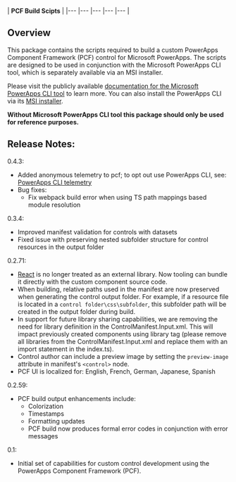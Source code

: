 | **PCF Build Scipts** |
|---	|---	|---	|---	|---	|

## Overview

This package contains the scripts required to build a custom PowerApps Component Framework (PCF) control for Microsoft PowerApps.
The scripts are designed to be used in conjunction with the Microsoft PowerApps CLI tool, which is separately available via an MSI installer.

Please visit the publicly available [documentation for the Microsoft PowerApps CLI tool](https://docs.microsoft.com/en-us/powerapps/developer/component-framework/create-custom-controls-using-pcf) to learn more.
You can also install the PowerApps CLI via its [MSI installer](https://aka.ms/PowerAppsCLI).

**Without Microsoft PowerApps CLI tool this package should only be used for reference purposes.**

## Release Notes:

0.4.3:
- Added anonymous telemetry to pcf; to opt out use PowerApps CLI, see:
[PowerApps CLI telemetry](https://docs.microsoft.com/en-us/powerapps/developer/component-framework/get-powerapps-cli#microsoft-powerapps-cli-telemetry)
- Bug fixes:
  - Fix webpack build error when using TS path mappings based module resolution

0.3.4:
- Improved manifest validation for controls with datasets
- Fixed issue with preserving nested subfolder structure for control resources in the output folder

0.2.71:
- [React](https://reactjs.org) is no longer treated as an external library. Now tooling can bundle it directly with the custom component source code.
- When building, relative paths used in the manifest are now preserved when generating the control output folder. For example, if a resource file is located in a `control folder\css\subfolder`, this subfolder path will be created in the output folder during build.
- In support for future library sharing capabilities, we are removing the need for library definition in the ControlManifest.Input.xml. This will impact previously created components using library tag (please remove all libraries from the ControlManifest.Input.xml and replace them with an import statement in the index.ts).
- Control author can include a preview image by setting the `preview-image` attribute in manifest's `<control>` node.
- PCF UI is localized for: English, French, German, Japanese, Spanish

0.2.59:
- PCF build output enhancements include: 
    - Colorization
    - Timestamps
    - Formatting updates
    - PCF build now produces formal error codes in conjunction with error messages

0.1:
- Initial set of capabilities for custom control development using the PowerApps Component Framework (PCF).
